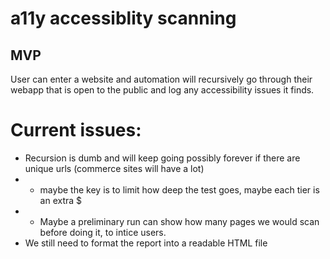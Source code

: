 # a11y accessiblity scanning
## MVP
User can enter a website and automation will recursively go through their webapp that is open to the public and log any accessibility issues it finds.


# Current issues:
- Recursion is dumb and will keep going possibly forever if there are unique urls (commerce sites will have a lot)
- - maybe the key is to limit how deep the test goes, maybe each tier is an extra $
- - Maybe a preliminary run can show how many pages we would scan before doing it, to intice users.
- We still need to format the report into a readable HTML file
